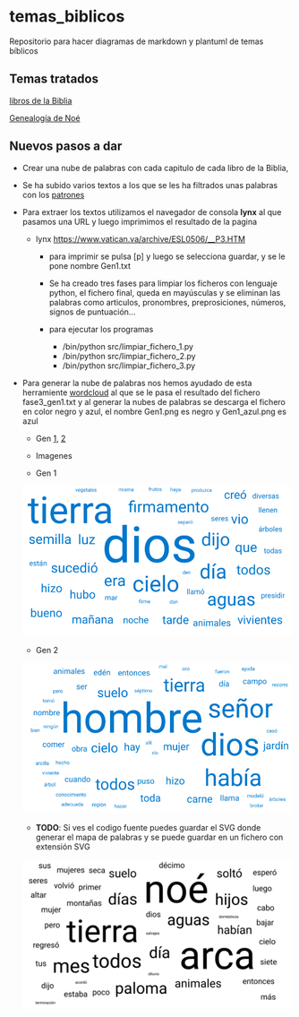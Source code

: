 # temas_biblicos

Repositorio para hacer diagramas de markdown y plantuml de temas bíblicos

## Temas tratados

[libros de la Biblia](markdown/Libros_de_la_Biblia.md)

[Genealogía de Noé](markdown/Genealogia_de_Noe.md)

## Nuevos pasos a dar

- Crear una nube de palabras con cada capitulo de cada libro de la Biblia,

- Se ha subido varios textos a los que se les ha filtrados unas palabras con los [patrones](Biblia/texto_filtrado/patron-filtro.txt)
- Para extraer los textos utilizamos el navegador de consola **lynx** al que pasamos una URL y luego imprimimos el resultado de la pagina
  - lynx https://www.vatican.va/archive/ESL0506/__P3.HTM
    - para imprimir se pulsa [p] y luego se selecciona guardar, y se le pone nombre Gen1.txt
    - Se ha creado tres fases para limpiar los ficheros con lenguaje python, el fichero final, queda en mayúsculas y se eliminan las palabras como articulos, pronombres, preprosiciones, números, signos de puntuación...
 
    - para ejecutar los programas
      - /bin/python src/limpiar_fichero_1.py
      - /bin/python src/limpiar_fichero_2.py
      - /bin/python src/limpiar_fichero_3.py

- Para generar la nube de palabras nos hemos ayudado de esta herramiente [wordcloud](https://awario.com/es/wordcloud/) al que se le pasa el resultado del fichero fase3_gen1.txt y al generar la nubes de palabras se descarga el fichero en color negro y azul, el nombre Gen1.png es negro y Gen1_azul.png es azul


    - Gen [1](Biblia/texto_filtrado/AT/gen/gen1.txt), [2](Biblia/texto_filtrado/AT/gen/gen2.txt)
  - Imagenes
 
  - Gen 1

  ![Gen1](Biblia/nube_de_palabras/AT/gen/Gen1_azul.png)

  - Gen 2

  ![Gen2](Biblia/nube_de_palabras/AT/gen/Gen2_azul.png)

  - **TODO**: Si ves el codigo fuente puedes guardar el SVG donde generar el mapa de palabras y se puede guardar en un fichero con extensión SVG
  
  ![Gen8](Biblia/nube_de_palabras/AT/gen/Gen8.svg)
